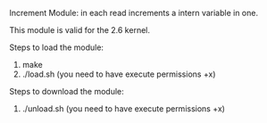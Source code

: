 Increment Module: in each read increments a intern variable in one.

This module is valid for the 2.6 kernel.

Steps to load the module:

1. make
2. ./load.sh (you need to have execute permissions +x)

Steps to download the module:

1. ./unload.sh (you need to have execute permissions +x)
